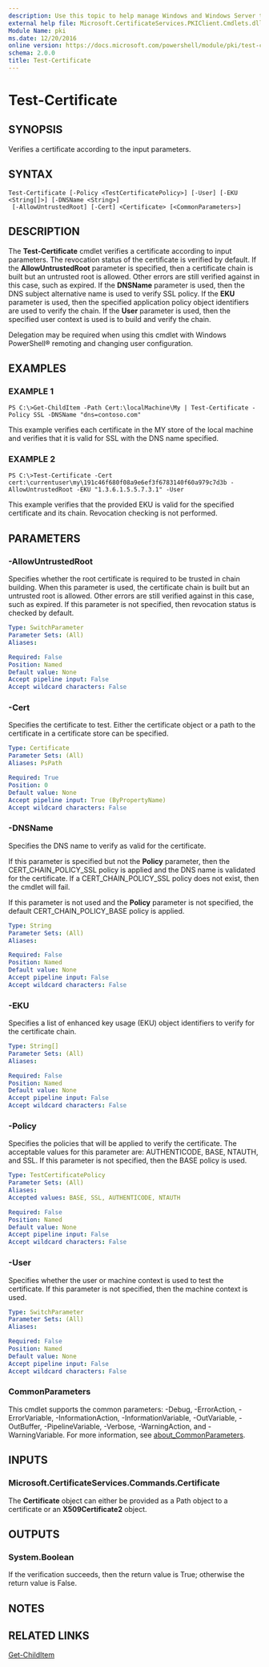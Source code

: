 ```yaml
---
description: Use this topic to help manage Windows and Windows Server technologies with Windows PowerShell.
external help file: Microsoft.CertificateServices.PKIClient.Cmdlets.dll-Help.xml
Module Name: pki
ms.date: 12/20/2016
online version: https://docs.microsoft.com/powershell/module/pki/test-certificate?view=windowsserver2016-ps&wt.mc_id=ps-gethelp
schema: 2.0.0
title: Test-Certificate
---
```


# Test-Certificate

## SYNOPSIS
Verifies a certificate according to the input parameters.

## SYNTAX

```
Test-Certificate [-Policy <TestCertificatePolicy>] [-User] [-EKU <String[]>] [-DNSName <String>]
 [-AllowUntrustedRoot] [-Cert] <Certificate> [<CommonParameters>]
```

## DESCRIPTION
The **Test-Certificate** cmdlet verifies a certificate according to input parameters.
The revocation status of the certificate is verified by default.
If the **AllowUntrustedRoot** parameter is specified, then a certificate chain is built but an untrusted root is allowed.
Other errors are still verified against in this case, such as expired.
If the **DNSName** parameter is used, then the DNS subject alternative name is used to verify SSL policy.
If the **EKU** parameter is used, then the specified application policy object identifiers are used to verify the chain.
If the **User** parameter is used, then the specified user context is used is to build and verify the chain.

Delegation may be required when using this cmdlet with Windows PowerShell® remoting and changing user configuration.

## EXAMPLES

### EXAMPLE 1
```
PS C:\>Get-ChildItem -Path Cert:\localMachine\My | Test-Certificate -Policy SSL -DNSName "dns=contoso.com"
```

This example verifies each certificate in the MY store of the local machine and verifies that it is valid for SSL with the DNS name specified.

### EXAMPLE 2
```
PS C:\>Test-Certificate -Cert cert:\currentuser\my\191c46f680f08a9e6ef3f6783140f60a979c7d3b -AllowUntrustedRoot -EKU "1.3.6.1.5.5.7.3.1" -User
```

This example verifies that the provided EKU is valid for the specified certificate and its chain.
Revocation checking is not performed.

## PARAMETERS

### -AllowUntrustedRoot
Specifies whether the root certificate is required to be trusted in chain building.
When this parameter is used, the certificate chain is built but an untrusted root is allowed.
Other errors are still verified against in this case, such as expired.
If this parameter is not specified, then revocation status is checked by default.

```yaml
Type: SwitchParameter
Parameter Sets: (All)
Aliases: 

Required: False
Position: Named
Default value: None
Accept pipeline input: False
Accept wildcard characters: False
```

### -Cert
Specifies the certificate to test.
Either the certificate object or a path to the certificate in a certificate store can be specified.

```yaml
Type: Certificate
Parameter Sets: (All)
Aliases: PsPath

Required: True
Position: 0
Default value: None
Accept pipeline input: True (ByPropertyName)
Accept wildcard characters: False
```

### -DNSName
Specifies the DNS name to verify as valid for the certificate. 
 
If this parameter is specified but not the **Policy** parameter, then the CERT_CHAIN_POLICY_SSL policy is applied and the DNS name is validated for the certificate.
If a CERT_CHAIN_POLICY_SSL policy does not exist, then the cmdlet will fail. 

If this parameter is not used and the **Policy** parameter is not specified, the default CERT_CHAIN_POLICY_BASE policy is applied.

```yaml
Type: String
Parameter Sets: (All)
Aliases: 

Required: False
Position: Named
Default value: None
Accept pipeline input: False
Accept wildcard characters: False
```

### -EKU
Specifies a list of enhanced key usage (EKU) object identifiers to verify for the certificate chain.

```yaml
Type: String[]
Parameter Sets: (All)
Aliases: 

Required: False
Position: Named
Default value: None
Accept pipeline input: False
Accept wildcard characters: False
```

### -Policy
Specifies the policies that will be applied to verify the certificate.
The acceptable values for this parameter are: AUTHENTICODE, BASE, NTAUTH, and SSL.
If this parameter is not specified, then the BASE policy is used.

```yaml
Type: TestCertificatePolicy
Parameter Sets: (All)
Aliases: 
Accepted values: BASE, SSL, AUTHENTICODE, NTAUTH

Required: False
Position: Named
Default value: None
Accept pipeline input: False
Accept wildcard characters: False
```

### -User
Specifies whether the user or machine context is used to test the certificate.
If this parameter is not specified, then the machine context is used.

```yaml
Type: SwitchParameter
Parameter Sets: (All)
Aliases: 

Required: False
Position: Named
Default value: None
Accept pipeline input: False
Accept wildcard characters: False
```

### CommonParameters
This cmdlet supports the common parameters: -Debug, -ErrorAction, -ErrorVariable, -InformationAction, -InformationVariable, -OutVariable, -OutBuffer, -PipelineVariable, -Verbose, -WarningAction, and -WarningVariable. For more information, see [about_CommonParameters](https://go.microsoft.com/fwlink/?LinkID=113216).

## INPUTS

### Microsoft.CertificateServices.Commands.Certificate
The **Certificate** object can either be provided as a Path object to a certificate or an **X509Certificate2** object.

## OUTPUTS

### System.Boolean
If the verification succeeds, then the return value is True; otherwise the return value is False.

## NOTES

## RELATED LINKS

[Get-ChildItem](https://go.microsoft.com/fwlink/p/?LinkId=290488)


